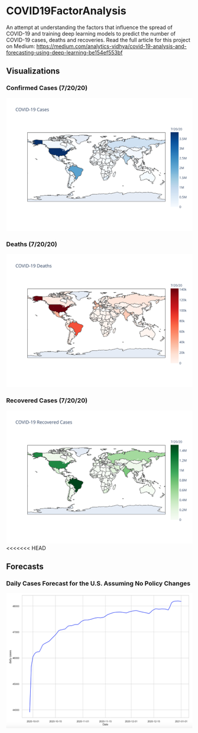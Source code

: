 # COVID19FactorAnalysis
An attempt at understanding the factors that influence the spread of COVID-19 and training deep learning models to predict the number of COVID-19 cases, deaths and recoveries.
Read the full article for this project on Medium: https://medium.com/analytics-vidhya/covid-19-analysis-and-forecasting-using-deep-learning-be154ef553bf

## Visualizations

### Confirmed Cases (7/20/20)

![confirmed cases](./visualizations/confirmed_cases.svg)

### Deaths (7/20/20)
![deaths](./visualizations/deaths.svg)

### Recovered Cases (7/20/20)
![recovered cases](./visualizations/recovered.svg)
<<<<<<< HEAD

## Forecasts

### Daily Cases Forecast for the U.S. Assuming No Policy Changes
![daily_cases](./visualizations/daily_cases.png)


